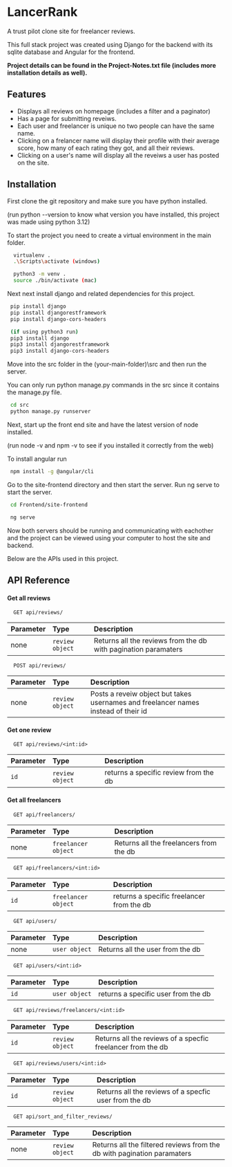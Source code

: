 # LancerRank
A trust pilot clone site for freelancer reviews.

This full stack project was created using Django for the backend with its sqlite database and Angular for the frontend. 

**Project details can be found in the Project-Notes.txt file (includes more installation details as well).**

## Features
- Displays all reviews on homepage (includes a filter and a paginator)
- Has a page for submitting reveiws. 
- Each user and freelancer is unique no two people can have the same name. 
- Clicking on a frelancer name will display their profile with their average score, how many of each rating they got, and all their reviews. 
- Clicking on a user's name will display all the reveiws a user has posted on the site.

## Installation
First clone the git repository and make sure you have python installed. 

(run python --version to know what version you have installed, this project was made using  python 3.12)

To start the project you need to create a virtual environment in the main folder. 

```bash
  virtualenv .
  .\Scripts\activate (windows) 

  python3 -m venv .
  source ./bin/activate (mac)
```

Next next install django and related dependencies for this project. 

```bash
 pip install django
 pip install djangorestframework
 pip install django-cors-headers

 (if using python3 run)
 pip3 install django
 pip3 install djangorestframework
 pip3 install django-cors-headers
```

Move into the src folder in the (your-main-folder)\src and then run the server. 

You can only run python manage.py commands in the src since it contains the manage.py file. 

```bash
 cd src
 python manage.py runserver   
```

Next, start up the front end site and have the latest version of node installed. 

(run node -v and npm -v to see if you installed it correctly from the web)

To install angular run 

```bash
 npm install -g @angular/cli  
```

Go to the site-frontend directory and then start the server. Run ng serve to start the server.

```bash
 cd Frontend/site-frontend

 ng serve 
```

Now both servers should be running and communicating with eachother and the project can be viewed using your computer to host the site and backend. 


Below are the APIs used in this project. 


## API Reference

#### Get all reviews

```http
  GET api/reviews/
```

| Parameter | Type     | Description                |
| :-------- | :------- | :------------------------- |
| none | `review object` | Returns all the reviews from the db with pagination paramaters |

```http
  POST api/reviews/
```

| Parameter | Type     | Description                |
| :-------- | :------- | :------------------------- |
| none | `review object` | Posts a reveiw object but takes usernames and freelancer names instead of their id |


#### Get one review 

```http
  GET api/reviews/<int:id>
```

| Parameter | Type     | Description                       |
| :-------- | :------- | :-------------------------------- |
| `id`      | `review object` | returns a specific review from the db |

#### Get all freelancers 

```http
  GET api/freelancers/
```

| Parameter | Type     | Description                |
| :-------- | :------- | :------------------------- |
| none | `freelancer object` | Returns all the freelancers from the db |


```http
  GET api/freelancers/<int:id>
```

| Parameter | Type     | Description                       |
| :-------- | :------- | :-------------------------------- |
| `id`      | `freelancer object` | returns a specific freelancer from the db |


```http
  GET api/users/
```

| Parameter | Type     | Description                |
| :-------- | :------- | :------------------------- |
| none | `user object` | Returns all the user from the db |


```http
  GET api/users/<int:id>
```

| Parameter | Type     | Description                       |
| :-------- | :------- | :-------------------------------- |
| `id`      | `user object` | returns a specific user from the db |


```http
  GET api/reviews/freelancers/<int:id>
```

| Parameter | Type     | Description                |
| :-------- | :------- | :------------------------- |
| `id` | `review object` | Returns all the reviews of a specfic freelancer from the db |



```http
  GET api/reviews/users/<int:id>
```

| Parameter | Type     | Description                |
| :-------- | :------- | :------------------------- |
| `id` | `review object` | Returns all the reviews of a specfic user from the db |


```http
  GET api/sort_and_filter_reviews/
```

| Parameter | Type     | Description                |
| :-------- | :------- | :------------------------- |
| none | `review object` | Returns all the filtered reviews from the db with pagination paramaters |

